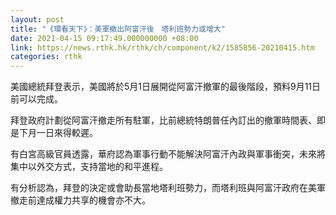 ```yaml
---
layout: post
title: "《環看天下》：美軍撤出阿富汗後　塔利班勢力或增大"
date: 2021-04-15 09:17:49.000000000 +08:00
link: https://news.rthk.hk/rthk/ch/component/k2/1585856-20210415.htm
categories: rthk
---
```


美國總統拜登表示，美國將於5月1日展開從阿富汗撤軍的最後階段，預料9月11日前可以完成。

拜登政府計劃從阿富汗撤走所有駐軍，比前總統特朗普任內訂出的撤軍時間表、即是下月一日來得較遲。

有白宮高級官員透露，華府認為軍事行動不能解決阿富汗內政與軍事衝突，未來將集中以外交方式，支持當地的和平進程。

有分析認為，拜登的決定或會助長當地塔利班勢力，而塔利班與阿富汗政府在美軍撤走前達成權力共享的機會亦不大。
